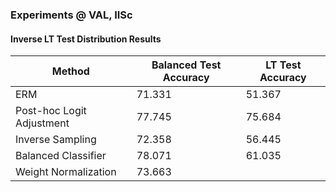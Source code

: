 ### Experiments @ VAL, IISc 

#### Inverse LT Test Distribution Results
|Method|Balanced Test Accuracy|LT Test Accuracy|
|-----|----------|-------|
|ERM|71.331|51.367|
|Post-hoc Logit Adjustment|77.745|75.684|
|Inverse Sampling|72.358|56.445|
|Balanced Classifier|78.071 | 61.035|
|Weight Normalization|73.663| |